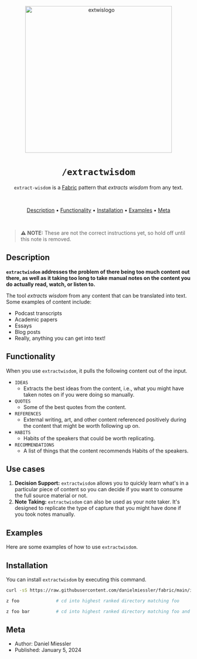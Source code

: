 <div align="center">

<img src="https://beehiiv-images-production.s3.amazonaws.com/uploads/asset/file/2012aa7c-a939-4262-9647-7ab614e02601/extwis-logo-miessler.png?t=1704502975" alt="extwislogo" width="400" height="400"/>

# `/extractwisdom`

`extract-wisdom` is a [Fabric](https://github.com/danielmiessler/fabric) pattern that _extracts wisdom_ from any text.

<br />

[Description](#description) •
[Functionality](#functionality) •
[Installation](#installation) •
[Examples](#examples) •
[Meta](#meta)

</div>

<br />

> **⚠️ NOTE:** These are not the correct instructions yet, so hold off until this note is removed.

## Description

**`extractwisdom` addresses the problem of there being **too much content** out there, as well as it taking too long to take manual notes on the content you do actually read, watch, or listen to.**

The tool _extracts wisdom_ from any content that can be translated into text. Some examples of content include:

- Podcast transcripts
- Academic papers
- Essays
- Blog posts
- Really, anything you can get into text!

## Functionality

When you use `extractwisdom`, it pulls the following content out of the input.

- `IDEAS`
  - Extracts the best ideas from the content, i.e., what you might have taken notes on if you were doing so manually.
- `QUOTES`
  - Some of the best quotes from the content.
- `REFERENCES`
  - External writing, art, and other content referenced positively during the content that might be worth following up on.
- `HABITS`
  - Habits of the speakers that could be worth replicating.
- `RECOMMENDATIONS`
  - A list of things that the content recommends Habits of the speakers.

## Use cases

1. **Decision Support:** `extractwisdom` allows you to quickly learn what's in a particular piece of content so you can decide if you want to consume the full source material or not.
2. **Note Taking:** `extractwisdom` can also be used as your note taker. It's designed to replicate the type of capture that you might have done if you took notes manually.

## Examples

Here are some examples of how to use `extractwisdom`.

## Installation

You can install `extractwisdom` by executing this command.

```sh
curl -sS https://raw.githubusercontent.com/danielmiessler/fabric/main/install.sh | bash
```

```sh
z foo              # cd into highest ranked directory matching foo
```

```sh
z foo bar          # cd into highest ranked directory matching foo and bar
```

## Meta

- Author: Daniel Miessler
- Published: January 5, 2024
